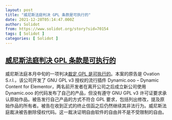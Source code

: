 ```yaml
---
layout: post
title: "威尼斯法庭判决 GPL 条款是可执行的"
date: 2021-12-28T05:14:47.000Z
author: Solidot
from: https://www.solidot.org/story?sid=70154
tags: [ Solidot ]
categories: [ Solidot ]
---
```

<!--1640668487000-->
[威尼斯法庭判决 GPL 条款是可执行的](https://www.solidot.org/story?sid=70154)
------

<div>
威尼斯法庭本月中旬的一项判决<a href="https://www.dynamic.ooo/press/groundbreaking-acknowledgment-of-free-software-in-italy/#" target="_blank">裁定 GPL 是可执行的</a>。本案的原告是 Ovation S.r.l.，该公司开发了 GNU GPL v3 授权的流行插件 Dynamic.ooo – Dynamic Content for Elementor，两名前开发者在离开公司之后成立新公司使用 Dynamic.ooo 的代码发布了自己的产品，但没有遵守 GNU GPL v3 许可证要求承认原始作品。被告发行自己产品的方式不符合 GPL 要求，包括列出修改，提及原始作品的所有者。被告在收到正式的终止信函之后仍然继续其非法行为。威尼斯法庭裁决被告删除侵权代码。这一裁决证明自由软件的自由并不是不受限制的自由。
</div>
